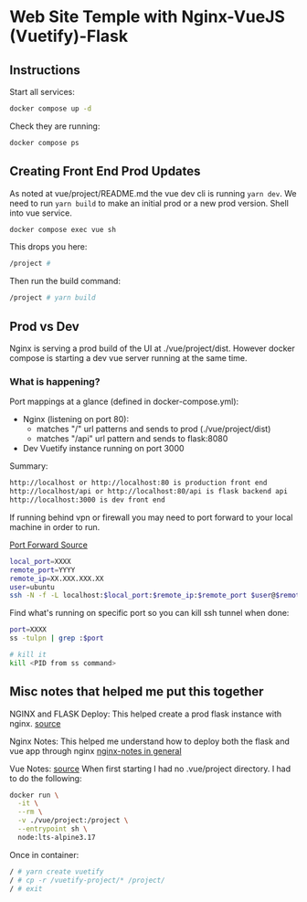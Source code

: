 # Web Site Temple with Nginx-VueJS (Vuetify)-Flask

## Instructions
Start all services:
```bash
docker compose up -d
```

Check they are running:
```bash
docker compose ps
```

## Creating Front End Prod Updates
As noted at vue/project/README.md the vue dev cli is running ```yarn dev```. We need to run ```yarn build``` to make an initial prod or a new prod version. Shell into vue service.

```bash
docker compose exec vue sh
```
This drops you here:
```bash
/project #
```
Then run the build command:
```bash
/project # yarn build
```


## Prod vs Dev
Nginx is serving a prod build of the UI at ./vue/project/dist. However docker compose is starting a dev vue server running at the same time.

### What is happening?
Port mappings at a glance (defined in docker-compose.yml):
* Nginx (listening on port 80):
  - matches "/" url patterns and sends to prod (./vue/project/dist)
  - matches "/api" url pattern and sends to flask:8080
* Dev Vuetify instance running on port 3000

Summary:
```bash
http://localhost or http://localhost:80 is production front end
http://localhost/api or http://localhost:80/api is flask backend api
http://localhost:3000 is dev front end
```

If running behind vpn or firewall you may need to port forward to your local machine in order to run.

[Port Forward Source](https://ljvmiranda921.github.io/notebook/2018/01/31/running-a-jupyter-notebook/)
```bash
local_port=XXXX
remote_port=YYYY
remote_ip=XX.XXX.XXX.XX
user=ubuntu
ssh -N -f -L localhost:$local_port:$remote_ip:$remote_port $user@$remote_ip
```
Find what's running on specific port so you can kill ssh tunnel when done:
```bash
port=XXXX
ss -tulpn | grep :$port

# kill it
kill <PID from ss command>
```

## Misc notes that helped me put this together
NGINX and FLASK Deploy:
This helped create a prod flask instance with nginx.
[source](https://dev.to/herbzhao/my-docker-learning-journey-edh)

Nginx Notes:
This helped me understand how to deploy both the flask and vue app through nginx
[nginx-notes in general](https://www.plesk.com/blog/various/nginx-configuration-guide/#:~:text=What%20is%20the%20Http%20Block,etc%2Fnginx%2Fnginx.conf)

Vue Notes:
[source](https://vuetifyjs.com/en/getting-started/installation/)
When first starting I had no .vue/project directory. I had to do the following:
```bash
docker run \
  -it \
  --rm \
  -v ./vue/project:/project \
  --entrypoint sh \
  node:lts-alpine3.17
```

Once in container:
```bash
/ # yarn create vuetify
/ # cp -r /vuetify-project/* /project/
/ # exit
```
